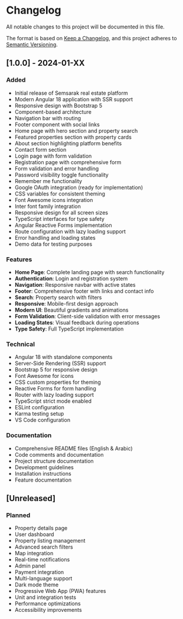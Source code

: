 # Changelog

All notable changes to this project will be documented in this file.

The format is based on [Keep a Changelog](https://keepachangelog.com/en/1.0.0/),
and this project adheres to [Semantic Versioning](https://semver.org/spec/v2.0.0.html).

## [1.0.0] - 2024-01-XX

### Added
- Initial release of Semsarak real estate platform
- Modern Angular 18 application with SSR support
- Responsive design with Bootstrap 5
- Component-based architecture
- Navigation bar with routing
- Footer component with social links
- Home page with hero section and property search
- Featured properties section with property cards
- About section highlighting platform benefits
- Contact form section
- Login page with form validation
- Registration page with comprehensive form
- Form validation and error handling
- Password visibility toggle functionality
- Remember me functionality
- Google OAuth integration (ready for implementation)
- CSS variables for consistent theming
- Font Awesome icons integration
- Inter font family integration
- Responsive design for all screen sizes
- TypeScript interfaces for type safety
- Angular Reactive Forms implementation
- Route configuration with lazy loading support
- Error handling and loading states
- Demo data for testing purposes

### Features
- **Home Page**: Complete landing page with search functionality
- **Authentication**: Login and registration system
- **Navigation**: Responsive navbar with active states
- **Footer**: Comprehensive footer with links and contact info
- **Search**: Property search with filters
- **Responsive**: Mobile-first design approach
- **Modern UI**: Beautiful gradients and animations
- **Form Validation**: Client-side validation with error messages
- **Loading States**: Visual feedback during operations
- **Type Safety**: Full TypeScript implementation

### Technical
- Angular 18 with standalone components
- Server-Side Rendering (SSR) support
- Bootstrap 5 for responsive design
- Font Awesome for icons
- CSS custom properties for theming
- Reactive Forms for form handling
- Router with lazy loading support
- TypeScript strict mode enabled
- ESLint configuration
- Karma testing setup
- VS Code configuration

### Documentation
- Comprehensive README files (English & Arabic)
- Code comments and documentation
- Project structure documentation
- Development guidelines
- Installation instructions
- Feature documentation

## [Unreleased]

### Planned
- Property details page
- User dashboard
- Property listing management
- Advanced search filters
- Map integration
- Real-time notifications
- Admin panel
- Payment integration
- Multi-language support
- Dark mode theme
- Progressive Web App (PWA) features
- Unit and integration tests
- Performance optimizations
- Accessibility improvements 
